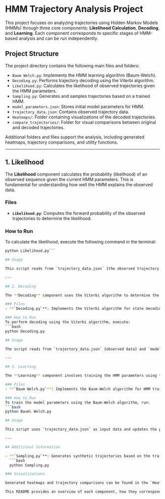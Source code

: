 # HMM Trajectory Analysis Project

This project focuses on analyzing trajectories using Hidden Markov Models (HMMs) through three core components: **Likelihood Calculation**, **Decoding**, and **Learning**. Each component corresponds to specific stages of HMM-based analysis and can be run independently.

## Project Structure

The project directory contains the following main files and folders:

- `Baum Welch.py`: Implements the HMM learning algorithm (Baum-Welch).
- `Decoding.py`: Performs trajectory decoding using the Viterbi algorithm.
- `Likelihood.py`: Calculates the likelihood of observed trajectories given the HMM parameters.
- `Sampling.py`: Generates and samples trajectories based on a trained HMM.
- `model_parameters.json`: Stores initial model parameters for HMM.
- `trajectory_data.json`: Contains observed trajectory data.
- `Heatmaps/`: Folder containing visualizations of the decoded trajectories.
- `compare_trajectories/`: Folder for visual comparisons between original and decoded trajectories.

Additional folders and files support the analysis, including generated heatmaps, trajectory comparisons, and utility functions.

---

## 1. Likelihood

The **Likelihood** component calculates the probability (likelihood) of an observed sequence given the current HMM parameters. This is fundamental for understanding how well the HMM explains the observed data.

### Files
- **`Likelihood.py`**: Computes the forward probability of the observed trajectories to determine the likelihood.

### How to Run
To calculate the likelihood, execute the following command in the terminal:

```bash
python Likelihood.py```

## Usage

This script reads from `trajectory_data.json` (the observed trajectory data) and `model_parameters.json` (the initial HMM parameters). It outputs the likelihood of the observed trajectory, providing a metric for model fit.

---

## 2. Decoding

The **Decoding** component uses the Viterbi algorithm to determine the most likely sequence of hidden states for a given observed trajectory. This helps to map observed data to inferred underlying states, giving insight into the structure of the trajectory.

### Files
- **`Decoding.py`**: Implements the Viterbi algorithm for state decoding based on observed trajectories.

### How to Run
To perform decoding using the Viterbi algorithm, execute:
```bash
python Decoding.py

## Usage

The script reads from `trajectory_data.json` (observed data) and `model_parameters.json` (HMM parameters). It outputs the most probable sequence of hidden states, either printed to the console or saved in a separate file. Decoding results can be visualized in the `compare_trajectories` folder, where decoded and original trajectories are compared.

---

## 3. Learning

The **Learning** component involves training the HMM parameters using the Baum-Welch algorithm, which iteratively adjusts the transition and emission probabilities to maximize the likelihood of the observed data. This is essential for creating a more accurate HMM.

### Files
- **`Baum Welch.py`**: Implements the Baum-Welch algorithm for HMM training.

### How to Run
To train the model parameters using the Baum-Welch algorithm, run:
```bash
python Baum\ Welch.py

## Usage

This script uses `trajectory_data.json` as input data and updates the parameters in `model_parameters.json`. The updated parameters can then be used in the likelihood and decoding steps to improve performance. Training outputs are saved for further analysis, and comparisons are stored in the `Heatmaps` folder for visualization.

---

## Additional Information

- **`Sampling.py`**: Generates synthetic trajectories based on the trained HMM. You can run this script with:
  ```bash
  python Sampling.py

### Visualizations

Generated heatmaps and trajectory comparisons can be found in the `Heatmaps` and `compare_trajectories` folders. These visualizations help illustrate the differences between the original and decoded trajectories.

This README provides an overview of each component, how they correspond to the project structure, and instructions on how to run each part. With these tools, you can explore HMMs and apply them to trajectory data analysis!

